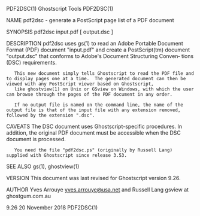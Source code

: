 PDF2DSC(1)                                                                                 Ghostscript Tools                                                                                PDF2DSC(1)

NAME
       pdf2dsc - generate a PostScript page list of a PDF document

SYNOPSIS
       pdf2dsc input.pdf [ output.dsc ]

DESCRIPTION
       pdf2dsc uses gs(1) to read an Adobe Portable Document Format (PDF) document "input.pdf" and create a PostScript(tm) document "output.dsc" that conforms to Adobe's Document Structuring Conven‐
       tions (DSC) requirements.

       This new document simply tells Ghostscript to read the PDF file and to display pages one at a time.  The generated document can then be viewed with any PostScript viewer based on Ghostscript,
       like ghostview(1) on Unix or GSview on Windows, with which the user can browse through the pages of the PDF document in any order.

       If no output file is named on the command line, the name of the output file is that of the input file with any extension removed, followed by the extension ".dsc".

CAVEATS
       The DSC document uses Ghostscript-specific procedures.  In addition, the original PDF document must be accessible when the DSC document is processed.

       You need the file "pdf2dsc.ps" (originally by Russell Lang) supplied with Ghostscript since release 3.53.

SEE ALSO
       gs(1), ghostview(1)

VERSION
       This document was last revised for Ghostscript version 9.26.

AUTHOR
       Yves Arrouye <yves.arrouye@usa.net> and Russell Lang gsview at ghostgum.com.au

9.26                                                                                       20 November 2018                                                                                 PDF2DSC(1)
